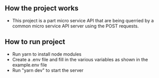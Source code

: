 ## How the project works
- This project is a part micro service API that are being querried by a common micro service API server using the POST requests. 

## How to run project

- Run yarn to install node modules
- Create a .env file and fill in the various variables as shown in the example.env file
- Run "yarn dev" to start the server

